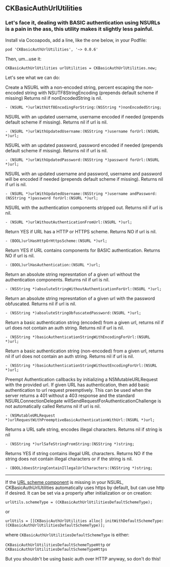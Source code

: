 ##   CKBasicAuthUrlUtilities

###  Let's face it, dealing with BASIC authentication using NSURLs is a pain in the ass, this utility makes it slightly less painful.

Install via Cocoapods, add a line, like the one below, in your Podfile:

`pod 'CKBasicAuthUrlUtilities',	'~> 0.0.6'`

Then, um...use it:

	CKBasicAuthUrlUtilities urlUtilities = CKBasicAuthUrlUtilities.new;

Let's see what we can do:

Create a NSURL with a non-encoded string, percent escaping the non-encoded string with NSUTF8StringEncoding (prepends default scheme if missing)
Returns nil if nonEncodedString is nil.

	- (NSURL *)urlWithUtf8EncodingForString:(NSString *)nonEncodedString;

NSURL with an updated username, username encoded if needed (prepends default scheme if missing).  Returns nil if url is nil.

	- (NSURL *)urlWithUpdatedUsername:(NSString *)username forUrl:(NSURL *)url;

NSURL with an updated password, password encoded if needed (prepends default scheme if missing).  Returns nil if url is nil.

	- (NSURL *)urlWithUpdatedPassword:(NSString *)password forUrl:(NSURL *)url;

NSURL with an updated username and password, username and password will be encoded if needed (prepends default scheme if missing).  Returns nil if url is nil.

	- (NSURL *)urlWithUpdatedUsername:(NSString *)username andPassword:(NSString *)password forUrl:(NSURL *)url;

NSURL with the authentication components stripped out.  Returns nil if url is nil.

	- (NSURL *)urlWithoutAuthenticationFromUrl:(NSURL *)url;

Return YES if URL has a HTTP or HTTPS scheme.  Returns NO if url is nil.
	
	- (BOOL)urlHasHttpOrHttpsScheme:(NSURL *)url;

Return YES if URL contains components for BASIC authentication.  Returns NO if url is nil.

	- (BOOL)urlHasAuthentication:(NSURL *)url;


Return an absolute string represntation of a given url without the authentication components.  Returns nil if url is nil.

	- (NSString *)absoluteStringWithoutAuthenticationForUrl:(NSURL *)url;

Return an absolute string represntation of a given url with the password obfuscated.  Returns nil if url is nil.

	- (NSString *)absoluteStringObfuscatedPassword:(NSURL *)url;

Return a basic authentication string (encoded) from a given url, returns nil if url does not contain an auth string.  Returns nil if url is nil.

	- (NSString *)basicAuthenticationStringWithEncodingForUrl:(NSURL *)url;

Return a basic authentication string (non-encoded) from a given url, returns nil if url does not contain an auth string.  Returns nil if url is nil.

	- (NSString *)basicAuthenticationStringWithoutEncodingForUrl:(NSURL *)url;

Preempt Authentication callbacks by initializing a NSMutableURLRequest with the provided url.
If given URL has authentication, then add basic authentication to url request preemptively.
This can be used when the server returns a 401 without a 403 response and the standard NSURLConnectionDelegate willSendRequestForAuthenticationChallenge is not automatically called 
Returns nil if url is nil.

	- (NSMutableURLRequest *)urlRequestWithPreemptiveBasicAuthenticationWithUrl:(NSURL *)url;
    
Returns a URL safe string, encodes illegal characters.  Returns nil if string is nil
    
    - (NSString *)urlSafeStringFromString:(NSString *)string;

Returns YES if string contains illegal URL characters.  Returns NO if the string does not contain illegal characters or if the string is nil.

    - (BOOL)doesStringContainIllegalUrlCharacters:(NSString *)string;

----

If the [URL scheme component](http://en.wikipedia.org/wiki/URI_scheme#Official_IANA-registered_schemes) is missing in your NSURL,  CKBasicAuthUrlUtilities  automatically uses https by default, but can use http if desired.  It can be set via a property after initialization or on creation:

	urlUtils.schemeType = (CKBasicAuthUrlUtilitiesDefaultSchemeType);

or 

	urlUtils = [[CKBasicAuthUrlUtilities alloc] initWithDefaultSchemeType:(CKBasicAuthUrlUtilitiesDefaultSchemeType)];


where `CKBasicAuthUrlUtilitiesDefaultSchemeType` is either:

`CKBasicAuthUrlUtilitiesDefaultSchemeTypeHttp` or 
`CKBasicAuthUrlUtilitiesDefaultSchemeTypeHttps`

But you shouldn't be using basic auth over HTTP anyway, so don't do this!
